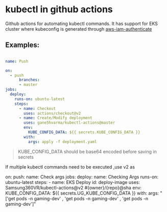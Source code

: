 # kubectl in github actions

Github actions for automating kubectl commands. It has support for EKS cluster where kubeconfig is generated through [aws-iam-authenticate](https://github.com/kubernetes-sigs/aws-iam-authenticator) 

## Examples:

```yml

name: Push

on:
  - push
      branches:
      - master
jobs:
  deploy:
    runs-on: ubuntu-latest
    steps:
      - name: Checkout
        uses: actions/checkout@v2
      - name: Create/Modify deployment
        uses: gane5hvarma/kubectl-actions@master
        env:
          KUBE_CONFIG_DATA: ${{ secrets.KUBE_CONFIG_DATA }}
        with:
          args: apply -f deployment.yaml

```
> KUBE_CONFIG_DATA should be base64 encoded before saving in secrets


If multiple kubectl commands need to be executed ,use v2 as 

on:
  push:
name: Check args
jobs:
  deploy:
    name: Checking Args
    runs-on: ubuntu-latest
    steps:
      - name: EKS Deploy
        id: deploy-image
        uses: Samsung360VR/kubectl-actions@v2             #{owner}/{repo}@sha
        env:
          KUBE_CONFIG_DATA: ${{ secrets.UG_KUBE_CONFIG_DATA }}
        with:
          args: "['get pods -n gaming-dev' , 'get pods -n gaming-dev' , 'get pods -n gaming-dev']"
